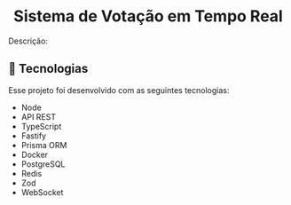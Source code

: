 <h1 align="center"> Sistema de Votação em Tempo Real</h1>

Descrição: 

## 🚀 Tecnologias

Esse projeto foi desenvolvido com as seguintes tecnologias:

- Node
- API REST
- TypeScript
- Fastify
- Prisma ORM
- Docker
- PostgreSQL
- Redis
- Zod
- WebSocket